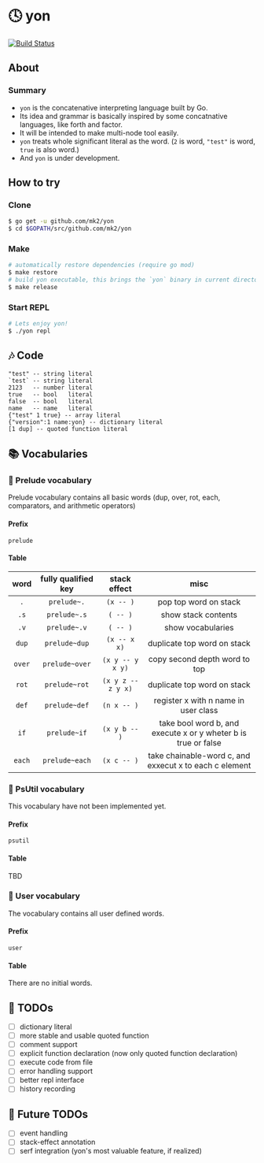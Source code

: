 # :clock4: yon

[![Build Status](https://travis-ci.org/mk2/yon.svg)](https://travis-ci.org/mk2/yon)

## About

### Summary

- `yon` is the concatenative interpreting language built by Go.
- Its idea and grammar is basically inspired by some concatnative languages, like forth and factor.
- It will be intended to make multi-node tool easily.
- `yon` treats whole significant literal as the word. (`2` is word, `"test"` is word, `true` is also word.)
- And `yon` is under development.

## How to try

### Clone

```sh
$ go get -u github.com/mk2/yon
$ cd $GOPATH/src/github.com/mk2/yon
```

### Make

```sh
# automatically restore dependencies (require go mod)
$ make restore
# build yon executable, this brings the `yon` binary in current directory
$ make release
```

### Start REPL

```sh
# Lets enjoy yon!
$ ./yon repl
```

## :notes: Code

```factor
"test" -- string literal
`test` -- string literal
2123   -- number literal
true   -- bool   literal
false  -- bool   literal
name   -- name   literal
{"test" 1 true} -- array literal
{"version":1 name:yon} -- dictionary literal
[1 dup] -- quoted function literal
```

## :books: Vocabularies

### :green_book: Prelude vocabulary

Prelude vocabulary contains all basic words (dup, over, rot, each, comparators, and arithmetic operators)

#### Prefix

```
prelude
```

#### Table

|  word  | fully qualified key |    stack effect    |                              misc                              |
| :----: | :-----------------: | :----------------: | :------------------------------------------------------------: |
|  `.`   |     `prelude~.`     |     `(x -- )`      |                     pop top word on stack                      |
|  `.s`  |    `prelude~.s`     |      `( -- )`      |                      show stack contents                       |
|  `.v`  |    `prelude~.v`     |      `( -- )`      |                       show vocabularies                        |
| `dup`  |    `prelude~dup`    |    `(x -- x x)`    |                  duplicate top word on stack                   |
| `over` |   `prelude~over`    |  `(x y -- y x y)`  |                 copy second depth word to top                  |
| `rot`  |    `prelude~rot`    | `(x y z -- z y x)` |                  duplicate top word on stack                   |
| `def`  |    `prelude~def`    |    `(n x -- )`     |              register x with n name in user class              |
|  `if`  |    `prelude~if`     |   `(x y b -- )`    | take bool word b, and execute x or y wheter b is true or false |
| `each` |   `prelude~each`    |    `(x c -- )`     |     take chainable-word c, and exxecut x to each c element     |

### :blue_book: PsUtil vocabulary

This vocabulary have not been implemented yet.

#### Prefix

```
psutil
```

#### Table

TBD

### :notebook_with_decorative_cover: User vocabulary

The vocabulary contains all user defined words.

#### Prefix

```
user
```

#### Table

There are no initial words.

## :memo: TODOs

- [ ] dictionary literal
- [ ] more stable and usable quoted function
- [ ] comment support
- [ ] explicit function declaration (now only quoted function declaration)
- [ ] execute code from file
- [ ] error handling support
- [ ] better repl interface
- [ ] history recording

## :art: Future TODOs

- [ ] event handling
- [ ] stack-effect annotation
- [ ] serf integration (yon's most valuable feature, if realized)
